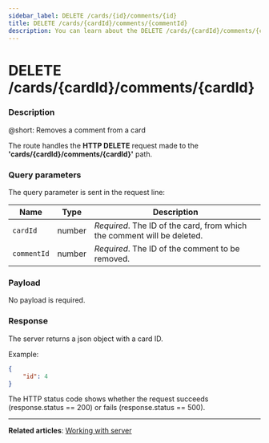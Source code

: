 ```yaml
---
sidebar_label: DELETE /cards/{id}/comments/{id}
title: DELETE /cards/{cardId}/comments/{commentId}
description: You can learn about the DELETE /cards/{cardId}/comments/{commentId} REST route in the documentation of the DHTMLX JavaScript Kanban library. Browse developer guides and API reference, try out code examples and live demos, and download a free 30-day evaluation version of DHTMLX Kanban.
---
```


# DELETE /cards/{cardId}/comments/{cardId}

### Description

@short: Removes a comment from a card

The route handles the **HTTP DELETE** request made to the **'cards/{cardId}/comments/{cardId}'** path.

### Query parameters

The query parameter is sent in the request line:

| Name        | Type        | Description |
| ----------- | ----------- | ----------- |
| `cardId`    |  number     | *Required*. The ID of the card, from which the comment will be deleted. |
| `commentId` |  number     | *Required*. The ID of the comment to be removed. |

### Payload

No payload is required.

### Response

The server returns a json object with a card ID.

Example:

~~~json
{
    "id": 4
}
~~~

The HTTP status code shows whether the request succeeds (response.status == 200) or fails (response.status == 500).

---

**Related articles**: [Working with server](guides/working_with_server.md)